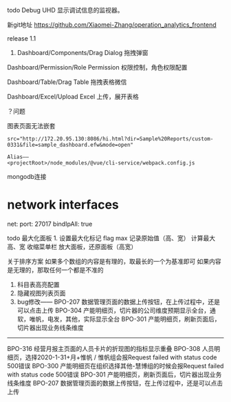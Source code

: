 
todo
 Debug UHD 显示调试信息的监视器。

新git地址 https://github.com/Xiaomei-Zhang/operation_analytics_frontend

release 1.1

1.  Dashboard/Components/Drag Dialog 拖拽弹窗

Dashboard/Permission/Role Permission 权限控制，角色权限配置

Dashboard/Table/Drag Table 拖拽表格微信

Dashboard/Excel/Upload Excel 上传，展开表格


？问题

图表页面无法嵌套

    src="http://172.20.95.130:8086/hi.html?dir=Sample%20Reports/custom-0331&file=sample_dashboard.efw&mode=open"
   
    Alias——
    <projectRoot>/node_modules/@vue/cli-service/webpack.config.js
    
mongodb连接
# network interfaces
net:
  port: 27017
  bindIpAll: true
  
  

todo
最大化面板
    1. 设置最大化标记 flag max
    记录原始值（高、宽）
    计算最大高、宽
    收缩菜单栏
    放大面板，还原面板（高宽）
    
关于排序方案
如果多个数组的内容是有理的，取最长的一个为基准即可
如果内容是无理的，那取任何一个都是不准的



1. 科目表高亮配置
2. 隐藏视图列表页面
3. bug修改——
BPO-207 数据管理页面的数据上传按钮，在上传过程中，还是可以点击上传
BPO-304 产能明细页，切片器的公司维度预期显示全台，通软，唯帆，电发，其他，实际显示全台
BPO-301 产能明细页，刷新页面后，切片器出现业务线条维度

-----------

BPO-316 经营月报主页面的人员卡片的折现图的指标显示重叠
BPO-308
人员明细页，选择2020-1-31+月+惟帆 / 惟帆组会报Request failed with status code 500错误
BPO-300
产能明细页在组织选择其他-慧博组的时候会报Request failed with status code 500错误
BPO-301
产能明细页，刷新页面后，切片器出现业务线条维度
BPO-207
数据管理页面的数据上传按钮，在上传过程中，还是可以点击上传
